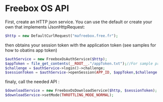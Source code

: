 # Freebox OS API

First, create an HTTP json service.
You can use the default or create your own that implements iJsonHttpRequest:
```php
$http = new DefaultCurlRequest("mafreebox.free.fr");
```

then obtains your session token with the application token (see samples for how to obatins app token)
```php
$authService = new FreeboxOsAuthService($http);
$appToken = file_get_contents(__ROOT__."/appToken.txt");//For sample propose
$challenge = $authService->login()->challenge;
$sessionToken = $authService->openSession(APP_ID, $appToken,$challenge )->session_token;
```

finaly, call the needed API :

```php
$downloadService = new FreeboxOsDownloadService($http, $sessionToken);
$downloadService->setMode(THROTTLING_MODE_NORMAL);
```